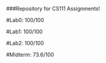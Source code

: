 ###Repository for CS111 Assignments!

#Lab0: 100/100

#Lab1: 100/100

#Lab2: 100/100

#Midterm: 73.6/100